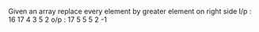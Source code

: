 Given an array replace every element by greater element on right side
I/p : 16 17 4 3 5 2
o/p : 17 5 5 5 2 -1